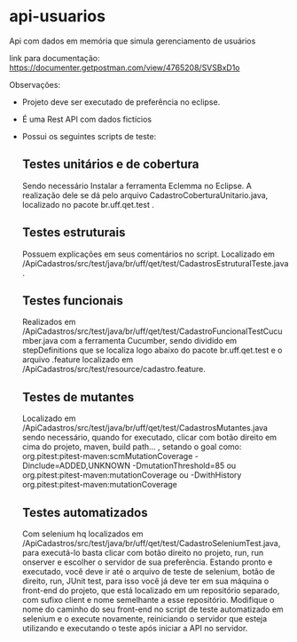# api-usuarios
Api com dados em memória que simula gerenciamento de usuários


link para documentação:
https://documenter.getpostman.com/view/4765208/SVSBxD1o

Observações:
- Projeto deve ser executado de preferência no eclipse.
- É uma Rest API com dados fictícios
- Possui os seguintes scripts de teste:
  
  ## Testes unitários e de cobertura  
    Sendo necessário Instalar a ferramenta Eclemma no Eclipse. A realização dele se dá 
    pelo arquivo CadastroCoberturaUnitario.java, localizado no pacote br.uff.qet.test .
  
  ## Testes estruturais 
  Possuem explicações em seus comentários no script. Localizado em /ApiCadastros/src/test/java/br/uff/qet/test/CadastrosEstruturalTeste.java .
  
  ## Testes funcionais 
  Realizados em /ApiCadastros/src/test/java/br/uff/qet/test/CadastroFuncionalTestCucumber.java com a ferramenta Cucumber, sendo dividido em stepDefinitions que se localiza logo abaixo do pacote br.uff.qet.test e o arquivo .feature localizado em /ApiCadastros/src/test/resource/cadastro.feature.
  
  ## Testes de mutantes 
  Localizado em /ApiCadastros/src/test/java/br/uff/qet/test/CadastrosMutantes.java sendo necessário, quando for executado, clicar com botão direito em cima do projeto, maven, build path... , setando o goal como: org.pitest:pitest-maven:scmMutationCoverage -Dinclude=ADDED,UNKNOWN -DmutationThreshold=85 ou
  org.pitest:pitest-maven:mutationCoverage ou
   -DwithHistory org.pitest:pitest-maven:mutationCoverage
   
  ## Testes automatizados 
  Com selenium hq localizados em /ApiCadastros/src/test/java/br/uff/qet/test/CadastroSeleniumTest.java, para executá-lo basta clicar com botão direito no projeto, run, run onserver e escolher o servidor de sua preferência. Estando pronto e executado, você deve ir até o arquivo de teste de selenium, botão de direito, run, JUnit test, para isso você já deve ter em sua máquina o front-end do projeto, que está localizado em um repositório separado, com sufixo client e nome semelhante a esse repositório. Modifique o nome do caminho do seu front-end no script de teste automatizado em selenium e o execute novamente, reiniciando o servidor que esteja utilizando e executando o teste após iniciar a API no servidor.
    
